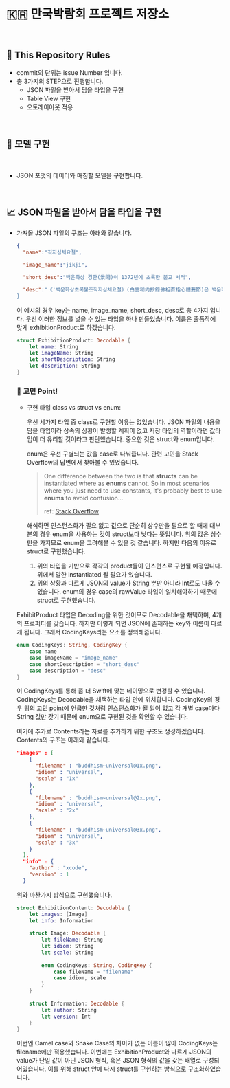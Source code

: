 # 🇰🇷 만국박람회 프로젝트 저장소

<br/>

## 📝 This Repository Rules

- commit의 단위는 issue Number 입니다.
- 총 3가지의 STEP으로 진행합니다.
  - JSON 파일을 받아서 담을 타입을 구현
  - Table View 구현
  - 오토레이아웃 적용

<br/>

## 🎯 모델 구현

<br/>

- JSON 포맷의 데이터와 매칭할 모델을 구현합니다.

<br/>

## 📈 JSON 파일을 받아서 담을 타입을 구현

- 가져올 JSON 파일의 구조는 아래와 같습니다.

  ```json
  {
    "name":"직지심체요절",
  
    "image_name":"jikji",
  
    "short_desc":"백운화상 경한(景閑)이 1372년에 초록한 불교 서적",
  
    "desc":"《'백운화상초록불조직지심체요절》(白雲和尙抄錄佛祖直指心體要節)은 백운화상 경한(景閑)이 1372년에 초록한 불교 서적이다. 간단히 직지심체요절(直指心體要節) 또는 직지(直指, JUKJI)라고 부르기도 한다...
  }
  ```

   이 예시의 경우 key는 name, image_name, short_desc, desc로 총 4가지 입니다. 우선 이러한 정보를 넣을 수 있는 타입을 하나 만들었습니다. 이름은 출품작에 맞게 exhibitionProduct로 하겠습니다.

  ```swift
  struct ExhibitionProduct: Decodable {
      let name: String
      let imageName: String
      let shortDescription: String
      let description: String
  }
  ```

  ### 🧐 고민 Point!

  - 구현 타입 class vs struct vs enum:

    우선 세가지 타입 중 class로 구현할 이유는 없었습니다. JSON 파일의 내용을 담을 타입이라 상속의 상황이 발생할 계획이 없고 저장 타입의 역할이라면 값타입이 더 유리할 것이라고 판단했습니다. 중요한 것은 struct와 enum입니다.

    enum은 우선 구별되는 값을 case로 나눠줍니다. 관련 고민을 Stack Overflow의 답변에서 찾아볼 수 있었습니다.

    > One difference between the two is that **structs** can be instantiated where as **enums** cannot. So in most scenarios where you just need to use constants, it's probably best to use **enums** to avoid confusion...
    >
    > ref: [Stack Overflow](https://stackoverflow.com/questions/38585344/swift-constants-struct-or-enum#:~:text=One%20difference%20between%20the%20two,use%20enums%20to%20avoid%20confusion.&text=The%20above%20code%20would%20still%20be%20valid.&text=The%20above%20code%20will%20be%20invalid%20and%20therefor%20avoid%20confusion.)

    해석하면 인스턴스화가 필요 없고 값으로 단순히 상수만을 필요로 할 때에 대부분의 경우 enum을 사용하는 것이 struct보다 낫다는 뜻입니다. 위의 값은 상수만을 가지므로 enum을 고려해볼 수 있을 것 같습니다. 하지만 다음의 이유로 struct로 구현했습니다.

    1. 위의 타입을 기반으로 각각의 product들이 인스턴스로 구현될 예정입니다. 위에서 말한 instantiated 될 필요가 있습니다.
    2. 위의 상황과 다르게 JSON의 value가 String 뿐만 아니라 Int로도 나올 수 있습니다. enum의 경우 case의 rawValue 타입이 일치해야하기 때문에 struct로 구현했습니다.

  ExhibitProduct 타입은 Decoding을 위한 것이므로 Decodable을 채택하며, 4개의 프로퍼티를 갖습니다. 하지만 이렇게 되면 JSON에 존재하는 key와 이름이 다르게 됩니다. 그래서 CodingKeys라는 요소를 정의해줍니다.

  ```swift
  enum CodingKeys: String, CodingKey {
      case name
      case imageName = "image_name"
      case shortDescription = "short_desc"
      case description = "desc"
  }
  ```

  이 CodingKeys를 통해 좀 더 Swift에 맞는 네이밍으로 변경할 수 있습니다. CodingKeys는 Decodable을 채택하는 타입 안에 위치합니다. CodingKey의 경우 위의 고민 point에 언급한 것처럼 인스턴스화가 될 일이 없고 각 개별 case마다 String 값만 갖기 때문에 enum으로 구현된 것을 확인할 수 있습니다.

  여기에 추가로 Contents라는 자료를 추가하기 위한 구조도 생성하겠습니다. Contents의 구조는 아래와 같습니다.

  ```json
  "images" : [
      {
        "filename" : "buddhism~universal@1x.png",
        "idiom" : "universal",
        "scale" : "1x"
      },
      {
        "filename" : "buddhism~universal@2x.png",
        "idiom" : "universal",
        "scale" : "2x"
      },
      {
        "filename" : "buddhism~universal@3x.png",
        "idiom" : "universal",
        "scale" : "3x"
      }
    ],
    "info" : {
      "author" : "xcode",
      "version" : 1
    }
  ```

  위와 마찬가지 방식으로 구현했습니다.

  ```swift
  struct ExhibitionContent: Decodable {
      let images: [Image]
      let info: Information
      
      struct Image: Decodable {
          let fileName: String
          let idiom: String
          let scale: String
          
          enum CodingKeys: String, CodingKey {
              case fileName = "filename"
              case idiom, scale
          }
      }
      
      struct Information: Decodable {
          let author: String
          let version: Int
      }
  }
  ```

  이번엔 Camel case와 Snake Case의 차이가 없는 이름이 많아 CodingKeys는 filename에만 적용했습니다. 이번에는 ExhibitionProduct와 다르게 JSON의 value가 단일 값이 아닌 JSON 형식, 혹은 JSON 형식의 값을 갖는 배열로 구성되어있습니다. 이를 위해 struct 안에 다시 struct를 구현하는 방식으로 구조화하였습니다.



